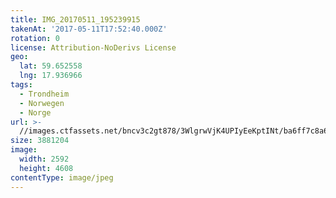 ```yaml
---
title: IMG_20170511_195239915
takenAt: '2017-05-11T17:52:40.000Z'
rotation: 0
license: Attribution-NoDerivs License
geo:
  lat: 59.652558
  lng: 17.936966
tags:
  - Trondheim
  - Norwegen
  - Norge
url: >-
  //images.ctfassets.net/bncv3c2gt878/3WlgrwVjK4UPIyEeKptINt/ba6ff7c8a679c1f2ba65f9febc889efd/img_20170511_195239915_34488459252_o
size: 3881204
image:
  width: 2592
  height: 4608
contentType: image/jpeg
---
```



